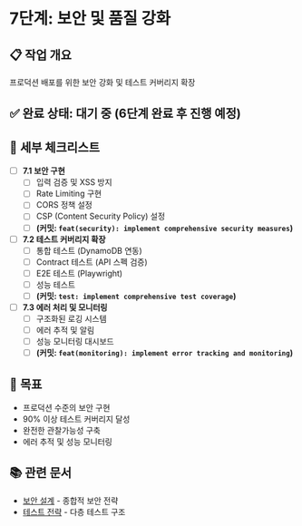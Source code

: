 # 7단계: 보안 및 품질 강화

## 📋 작업 개요
프로덕션 배포를 위한 보안 강화 및 테스트 커버리지 확장

## ✅ 완료 상태: **대기 중** (6단계 완료 후 진행 예정)

## 📝 세부 체크리스트

-   [ ] **7.1 보안 구현**
    -   [ ] 입력 검증 및 XSS 방지
    -   [ ] Rate Limiting 구현
    -   [ ] CORS 정책 설정
    -   [ ] CSP (Content Security Policy) 설정
    -   [ ] **(커밋: `feat(security): implement comprehensive security measures`)**

-   [ ] **7.2 테스트 커버리지 확장**
    -   [ ] 통합 테스트 (DynamoDB 연동)
    -   [ ] Contract 테스트 (API 스펙 검증)
    -   [ ] E2E 테스트 (Playwright)
    -   [ ] 성능 테스트
    -   [ ] **(커밋: `test: implement comprehensive test coverage`)**

-   [ ] **7.3 에러 처리 및 모니터링**
    -   [ ] 구조화된 로깅 시스템
    -   [ ] 에러 추적 및 알림
    -   [ ] 성능 모니터링 대시보드
    -   [ ] **(커밋: `feat(monitoring): implement error tracking and monitoring`)**

## 🎯 목표
- 프로덕션 수준의 보안 구현
- 90% 이상 테스트 커버리지 달성
- 완전한 관찰가능성 구축
- 에러 추적 및 성능 모니터링

## 📚 관련 문서
- [보안 설계](../design/08-security.md) - 종합적 보안 전략
- [테스트 전략](../design/10-testing.md) - 다층 테스트 구조